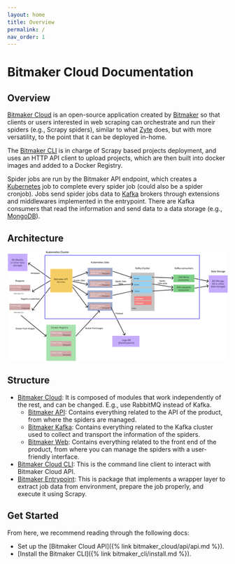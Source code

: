 ```yaml
---
layout: home
title: Overview
permalink: /
nav_order: 1
---
```


# Bitmaker Cloud Documentation

## Overview
[Bitmaker Cloud](https://github.com/bitmakerla/bitmaker-cloud) is an open-source
application created by [Bitmaker](https://www.bitmaker.la/) so that clients or users
interested in web scraping can orchestrate and run their spiders (e.g., Scrapy spiders),
similar to what [Zyte](https://www.zyte.com/) does, but with more versatility, to the
point that it can be deployed in-home.

The [Bitmaker CLI](https://github.com/bitmakerla/bitmaker-cli/) is in charge of Scrapy
based projects deployment, and uses an HTTP API client to upload projects, which are
then built into docker images and added to a Docker Registry.

Spider jobs are run by the Bitmaker API endpoint, which creates a [Kubernetes](https://kubernetes.io/) job
to complete every spider job (could also be a spider cronjob). Jobs send spider jobs
data to [Kafka](https://kafka.apache.org/) brokers through extensions and middlewares implemented in the entrypoint.
There are Kafka consumers that read the information and send data to a data storage (e.g., [MongoDB](https://www.mongodb.com/)).

## Architecture

![Bitmaker Cloud Architecture](./assets/images/architecture.png)

## Structure
- [Bitmaker Cloud](https://github.com/bitmakerla/bitmaker-cloud/): It is composed of modules that work independently of the rest, and
  can be changed. E.g., use RabbitMQ instead of Kafka.
  - [Bitmaker API](https://github.com/bitmakerla/bitmaker-cloud/tree/main/bitmaker-api): Contains everything related to the API of the product, from where
    the spiders are managed.
  - [Bitmaker Kafka](https://github.com/bitmakerla/bitmaker-cloud/tree/main/bitmaker-kafka): Contains everything related to the Kafka cluster used to collect
    and transport the information of the spiders.
  - [Bitmaker Web](https://github.com/bitmakerla/bitmaker-cloud/tree/main/bitmaker-web): Contains everything related to the front end of the product, from
    where you can manage the spiders with a user-friendly interface.
- [Bitmaker Cloud CLI](https://github.com/bitmakerla/bitmaker-cli/): This is the command line client to interact with Bitmaker Cloud API.
- [Bitmaker Entrypoint](https://github.com/bitmakerla/bitmaker-entrypoint): This is package that implements a wrapper layer to extract job
  data from environment, prepare the job properly, and execute it using Scrapy.

## Get Started
From here, we recommend reading through the following docs:

- Set up the [Bitmaker Cloud API]({% link bitmaker_cloud/api/api.md %}).
- [Install the Bitmaker CLI]({% link bitmaker_cli/install.md %}).
